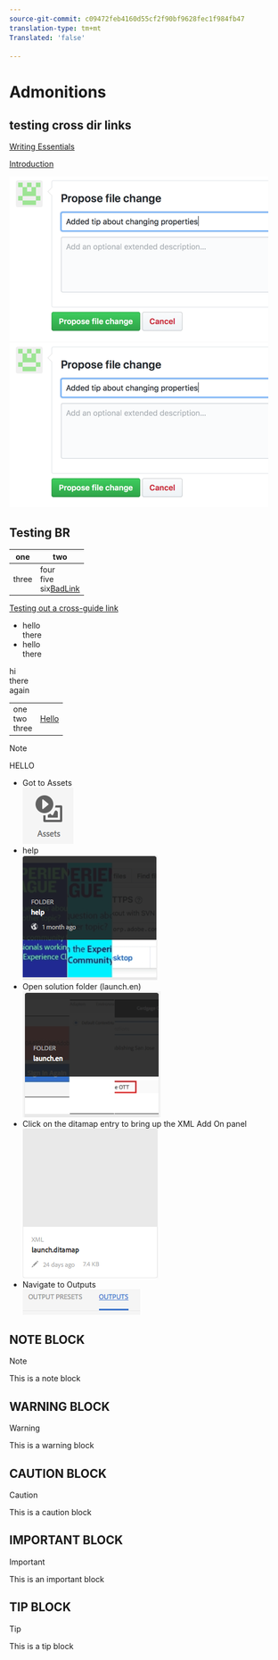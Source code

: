 ```yaml
---
source-git-commit: c09472feb4160d55cf2f90bf9628fec1f984fb47
translation-type: tm+mt
Translated: 'false'

---
```

# Admonitions

## testing cross dir links

[Writing Essentials](/help/contributor/writing-essentials/linking.md)

[Introduction](../contributor/introduction.md)

![Image One](/help/contributor/assets/submit-pull-request.png)
![Image Two](../contributor/assets/submit-pull-request.png)

## Testing BR


| one | two |
|---|---|
| three | four<br>five<br/>six<a href="http://www.aksjfasjkjahdfkjhakjhdfs.com">BadLink</a> |


[Testing out a cross-guide link](../contributor/introduction.md)

* hello<br>there
* hello<br/>there

hi<br>there<br/>again


<table>
<tr>
<td>
one<br>two<br/>three
</td>
<td>
<a href="http://www.alksdjfsdkjf.com">Hello</a>
</td>
</tr>
</table>

>[!NOTE]
>HELLO

* Got to Assets<br/>![](assets/2018-07-24-13-47-56.png)
* help<br/>![](2018-07-24-13-49-21.png)
* Open solution folder (launch.en)<br/>![](2018-07-24-13-51-13.png)
* Click on the ditamap entry to bring up the XML Add On panel<br/>![](2018-07-24-13-52-20.png)
* Navigate to Outputs<br/>![](2018-07-24-13-53-25.png)

## NOTE BLOCK

>[!NOTE]
>This is a note block

## WARNING BLOCK

>[!WARNING]
>This is a warning block

## CAUTION BLOCK

>[!CAUTION]
>This is a caution block

## IMPORTANT BLOCK

>[!IMPORTANT]
>This is an important block

## TIP BLOCK

>[!TIP]
>This is a tip block

